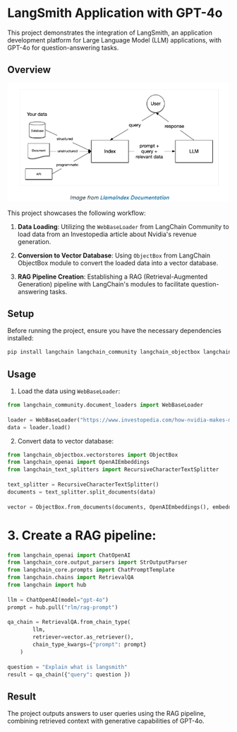 
# LangSmith Application with GPT-4o

This project demonstrates the integration of LangSmith, an application development platform for Large Language Model (LLM) applications, with GPT-4o for question-answering tasks.

## Overview
![RAG IMPLEMENTATION](pic.png)


This project showcases the following workflow:

1. **Data Loading**: Utilizing the `WebBaseLoader` from LangChain Community to load data from an Investopedia article about Nvidia's revenue generation.

2. **Conversion to Vector Database**: Using `ObjectBox` from LangChain ObjectBox module to convert the loaded data into a vector database.

3. **RAG Pipeline Creation**: Establishing a RAG (Retrieval-Augmented Generation) pipeline with LangChain's modules to facilitate question-answering tasks.

## Setup

Before running the project, ensure you have the necessary dependencies installed:

```bash
pip install langchain langchain_community langchain_objectbox langchain_openai
```

## Usage

1. Load the data using `WebBaseLoader`:

```python
from langchain_community.document_loaders import WebBaseLoader

loader = WebBaseLoader("https://www.investopedia.com/how-nvidia-makes-money-4799532#:~:text=Nvidia%20(NVDA)%20introduced%20graphics%20processing,vehicles%2C%20robotics%2C%20and%20more.")
data = loader.load()
```

2. Convert data to vector database:

```python
from langchain_objectbox.vectorstores import ObjectBox
from langchain_openai import OpenAIEmbeddings
from langchain_text_splitters import RecursiveCharacterTextSplitter

text_splitter = RecursiveCharacterTextSplitter()
documents = text_splitter.split_documents(data)

vector = ObjectBox.from_documents(documents, OpenAIEmbeddings(), embedding_dimensions=768)
```

# 3. Create a RAG pipeline:

```python
from langchain_openai import ChatOpenAI
from langchain_core.output_parsers import StrOutputParser
from langchain_core.prompts import ChatPromptTemplate
from langchain.chains import RetrievalQA
from langchain import hub

llm = ChatOpenAI(model="gpt-4o")
prompt = hub.pull("rlm/rag-prompt")

qa_chain = RetrievalQA.from_chain_type(
        llm,
        retriever=vector.as_retriever(),
        chain_type_kwargs={"prompt": prompt}
    )

question = "Explain what is langsmith"
result = qa_chain({"query": question })
```

## Result

The project outputs answers to user queries using the RAG pipeline, combining retrieved context with generative capabilities of GPT-4o.
